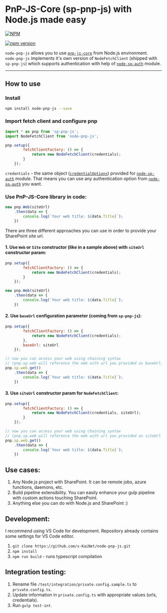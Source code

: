 # PnP-JS-Core (sp-pnp-js) with Node.js made easy

[![NPM](https://nodei.co/npm/node-pnp-js.png?mini=true)](https://nodei.co/npm/node-pnp-js/)

[![npm version](https://badge.fury.io/js/node-pnp-js.svg)](https://badge.fury.io/js/node-pnp-js)

`node-pnp-js` allows you to use [`pnp-js-core`](https://github.com/SharePoint/PnP-JS-Core) from Node.js environment.   
`node-pnp-js` implements it's own version of `NodeFetchClient` (shipped with `sp-pnp-js`) which supports authentication with help of [`node-sp-auth`](https://github.com/s-KaiNet/node-sp-auth) module.  

---
## How to use  
### Install

```bash
npm install node-pnp-js --save
```

### Import fetch client and configure pnp 

```javascript
import * as pnp from 'sp-pnp-js';
import NodeFetchClient from 'node-pnp-js';

pnp.setup({
        fetchClientFactory: () => {
            return new NodeFetchClient(credentials);
        }
    });
```  

`credentials` - the same object ([`credentialOptions`](https://github.com/s-KaiNet/node-sp-auth#params)) provided for [`node-sp-auth`](https://github.com/s-KaiNet/node-sp-auth) module. That means you can use any authentication option from [`node-sp-auth`](https://github.com/s-KaiNet/node-sp-auth) you want. 

### Use PnP-JS-Core library in code:

```javascript
new pnp.Web(siteUrl)
    .then(data => {
        console.log(`Your web title: ${data.Title}`);
    })
```  

There are three different approaches you can use in order to provide your SharePoint site url. 

#### 1. Use `Web` or `Site` constructor (like in a sample above) with `siteUrl` constructor param: 
```javascript
pnp.setup({
        fetchClientFactory: () => {
            return new NodeFetchClient(credentials);
        }
    });

new pnp.Web(siteUrl)
    .then(data => {
        console.log(`Your web title: ${data.Title}`);
    })
```  
#### 2. Use `baseUrl` configuration parameter (coming from `sp-pnp-js`):
```javascript
pnp.setup({
        fetchClientFactory: () => {
            return new NodeFetchClient(credentials);
        },
        baseUrl: siteUrl
    });

// now you can access your web using chaining syntax 
// (pnp.sp.web will reference the web with url you provided as baseUrl):
pnp.sp.web.get()
    .then(data => {
        console.log(`Your web title: ${data.Title}`);
    })
```  
#### 3. Use `siteUrl` constructor param for `NodeFetchClient`:
```javascript
pnp.setup({
        fetchClientFactory: () => {
            return new NodeFetchClient(credentials, siteUrl);
        }
    });

// now you can access your web using chaining syntax 
// (pnp.sp.web will reference the web with url you provided as siteUrl param):
pnp.sp.web.get()
    .then(data => {
        console.log(`Your web title: ${data.Title}`);
    })
```    

## Use cases:  
1. Any Node.js project with SharePoint. It can be remote jobs, azure functions, daemons, etc.
2. Build pipeline extensibility. You can easily enhance your gulp pipeline with custom actions touching SharePoint. 
3. Anything else you can do with Node.js and SharePoint :)

## Development:
I recommend using VS Code for development. Repository already contains some settings for VS Code editor.

1. `git clone https://github.com/s-KaiNet/node-pnp-js.git`
2. `npm install`
2. `npm run build` - runs typescript compilation


## Integration testing:
1. Rename file `/test/integration/private.config.sample.ts` to `private.config.ts`.
2. Update information in `private.config.ts` with appropriate values (urls, credentials).
3. Run `gulp test-int`.